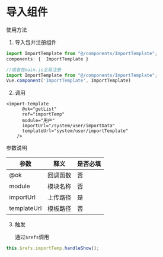 # 导入组件
使用方法
1. 导入包并注册组件
```js
import ImportTemplate from "@/components/ImportTemplate";
components: {  ImportTemplate }

//或者在main.js全局注册
import ImportTemplate from "@/components/ImportTemplate";
Vue.component('ImportTemplate', ImportTemplate)
```
2. 调用
```vue
<import-template
      @ok="getList"
      ref="importTemp"
      module="用户"
      importUrl="/system/user/importData"
      templateUrl="system/user/importTemplate"
    />
```
参数说明

| 参数        | 释义     | 是否必填 |
| ----------- | -------- | -------- |
| @ok         | 回调函数 | 否       |
| module      | 模块名称 | 否       |
| importUrl   | 上传路径 | 是       |
| templateUrl | 模板路径 | 否       |

3. 触发

   通过`$refs`调用
```js
this.$refs.importTemp.handleShow();
```